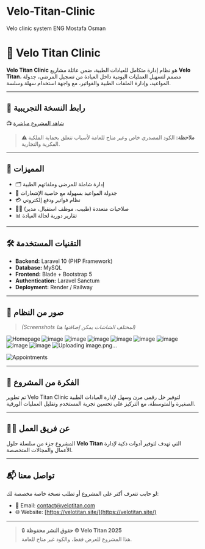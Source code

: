 # Velo-Titan-Clinic
Velo clinic system ENG Mostafa Osman
# 🏥 Velo Titan Clinic

**Velo Titan Clinic** هو نظام إدارة متكامل للعيادات الطبية، ضمن عائلة مشاريع **Velo Titan**، مصمم لتسهيل العمليات اليومية داخل العيادة من تسجيل المرضى، جدولة المواعيد، وإدارة الملفات الطبية والفواتير، مع واجهة استخدام سهلة وسلسة.

---

## 🚀 رابط النسخة التجريبية

📺 [شاهد المشروع مباشرة](https://your-deployment-link.com)

> **⚠️ ملاحظة:** الكود المصدري خاص وغير متاح للعامة لأسباب تتعلق بحماية الملكية الفكرية والتجارية.

---

## 🎯 المميزات

- 🗂️ إدارة شاملة للمرضى وملفاتهم الطبية
- 📅 جدولة المواعيد بسهولة مع خاصية الإشعارات
- 💳 نظام فواتير ودفع إلكتروني
- 👨‍⚕️ صلاحيات متعددة (طبيب، موظف استقبال، مدير)
- 📊 تقارير دورية لحالة العيادة

---

## 🛠️ التقنيات المستخدمة

- **Backend:** Laravel 10 (PHP Framework)
- **Database:** MySQL
- **Frontend:** Blade + Bootstrap 5
- **Authentication:** Laravel Sanctum
- **Deployment:** Render / Railway

---

## 📸 صور من النظام

> *(Screenshots لمختلف الشاشات يمكن إضافتها هنا)*

![Homepage](![image](https://github.com/user-attachments/assets/1534594e-aa85-411f-82a0-d6bf7ae0c601)
)
![image](https://github.com/user-attachments/assets/8a3382b0-546b-44c3-a552-4866b991d517)
![image](https://github.com/user-attachments/assets/7759cddb-20b2-4132-8d87-f94d7ad5b580)
![image](https://github.com/user-attachments/assets/fb394458-82c0-4951-9412-449f05c75a61)
![image](https://github.com/user-attachments/assets/a5a18ba7-db55-4fbf-8693-f27f9ed82b0b)
![image](https://github.com/user-attachments/assets/fe8c538e-e381-48cc-a23e-fde3262871a1)
![image](https://github.com/user-attachments/assets/b3c01e90-4bb0-47e4-a893-c129d04027b1)
![image](https://github.com/user-attachments/assets/cbdb3848-6d5e-4ebb-9f6a-eb617514d4d5)
![image](https://github.com/user-attachments/assets/538289ae-9395-4886-94e2-27562e1d2ae4)
![Uploading image.png…]()

![Appointments](screenshots/appointments.png)

---

## 🧠 الفكرة من المشروع

تم تطوير Velo Titan Clinic لتوفير حل رقمي مرن وسهل لإدارة العيادات الطبية الصغيرة والمتوسطة، مع التركيز على تحسين تجربة المستخدم وتقليل العمليات الورقية.

---

## 🧑‍💻 عن فريق العمل

المشروع جزء من سلسلة حلول **Velo Titan** التي تهدف لتوفير أدوات ذكية لإدارة الأعمال والمجالات المتخصصة.

---

## 📬 تواصل معنا

لو حابب تتعرف أكتر على المشروع أو تطلب نسخة خاصة مخصصة لك:

- 📧 Email: contact@velotitan.com
- 🌐 Website: [https://velotitan.site/](https://velotitan.site/)

---

> 🔒 **حقوق النشر محفوظة © Velo Titan 2025**  
> هذا المشروع للعرض فقط، والكود غير متاح للعامة.
